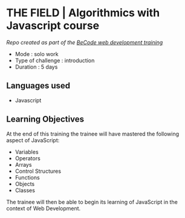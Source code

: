 # THE FIELD | Algorithmics with Javascript course

_Repo created as part of the [BeCode web development training](https://becode.org/fr/apprendre/developpeur-web-junior/)_

* Mode : solo work
* Type of challenge : introduction
* Duration : 5 days

## Languages used

* Javascript

## Learning Objectives

At the end of this training the trainee will have mastered the following aspect of JavaScript:
* Variables
* Operators
* Arrays
* Control Structures
* Functions
* Objects
* Classes

The trainee will then be able to begin its learning of JavaScript in the context of Web Development.
